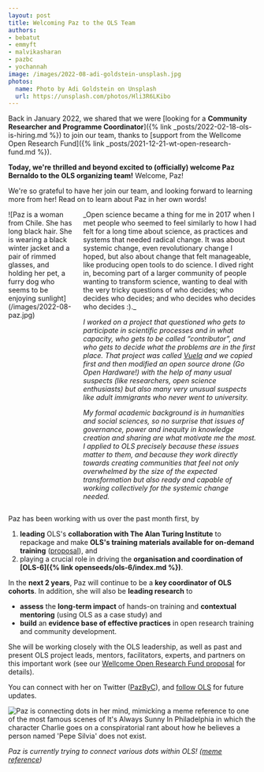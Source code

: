 ```yaml
---
layout: post
title: Welcoming Paz to the OLS Team
authors:
- bebatut
- emmyft
- malvikasharan
- pazbc
- yochannah
image: /images/2022-08-adi-goldstein-unsplash.jpg
photos:
  name: Photo by Adi Goldstein on Unsplash
  url: https://unsplash.com/photos/Hli3R6LKibo
---
```


Back in January 2022, we shared that we were [looking for a **Community Researcher and Programme Coordinator**]({% link _posts/2022-02-18-ols-is-hiring.md %}) to join our team, thanks to [support from the Wellcome Open Research Fund]({% link _posts/2021-12-21-wt-open-research-fund.md %}).

__Today, we're thrilled and beyond excited to (officially) welcome Paz Bernaldo to the OLS organizing team!__
Welcome, Paz!

We're so grateful to have her join our team, and looking forward to learning more from her! Read on to learn about Paz in her own words!

<div class="columns">
  <div class="column is-3" markdown="1">
![Paz is a woman from Chile. She has long black hair. She is wearing a black winter jacket and a pair of rimmed glasses, and holding her pet, a furry dog who seems to be enjoying sunlight](/images/2022-08-paz.jpg)
  </div>
  <div class="column" markdown="1">
_Open science became a thing for me in 2017 when I met people who seemed to feel similarly to how I had felt for a long time about science, as practices and systems that needed radical change. It was about systemic change, even revolutionary change I hoped, but also about change that felt manageable, like producing open tools to do science. I dived right in, becoming part of a larger community of people wanting to transform science, wanting to deal with the very tricky questions of who decides; who decides who decides; and who decides who decides who decides :)._

_I worked on a project that questioned who gets to participate in scientific processes and in what capacity, who gets to be called “contributor”, and who gets to decide what the problems are in the first place. That project was called [Vuela](https://vuela.cc/) and we copied first and then modified an open source drone (Go Open Hardware!) with the help of many usual suspects (like researchers, open science enthusiasts) but also many very unusual suspects like adult immigrants who never went to university._

_My formal academic background is in humanities and social sciences, so no surprise that issues of governance, power and inequity in knowledge creation and sharing are what motivate me the most. I applied to OLS precisely because these issues matter to them, and because they work directly towards creating communities that feel not only overwhelmed by the size of the expected transformation but also ready and capable of working collectively for the systemic change needed._
  </div>
</div>

Paz has been working with us over the past month first, by
1. **leading** OLS's **collaboration with The Alan Turing Institute** to repackage and make **OLS's training materials available for on-demand training** ([proposal](https://zenodo.org/record/6974060)), and
2. playing a crucial role in driving the **organisation and coordination of [OLS-6]({% link openseeds/ols-6/index.md %})**.

In the **next 2 years**, Paz will continue to be a **key coordinator of OLS cohorts**. In addition, she will also be **leading research** to
- **assess** the **long-term impact** of hands-on training and **contextual mentoring** (using OLS as a case study) and
- **build** an **evidence base of effective practices** in open research training and community development.

She will be working closely with the OLS leadership, as well as past and present OLS project leads, mentors, facilitators, experts, and partners on this important work (see our [Wellcome Open Research Fund proposal](https://zenodo.org/record/5267934) for details).

You can connect with her on Twitter ([PazByC](https://twitter.com/PazByC)), and [follow OLS](https://twitter.com/openlifesci) for future updates.

![Paz is connecting dots in her mind, mimicking a meme reference to one of the most famous scenes of It's Always Sunny In Philadelphia in which the character Charlie goes on a conspiratorial rant about how he believes a person named 'Pepe Silvia' does not exist.](/images/2022-08-paz-meme.png)

*Paz is currently trying to connect various dots within OLS! ([meme reference](https://knowyourmeme.com/memes/pepe-silvia))*

